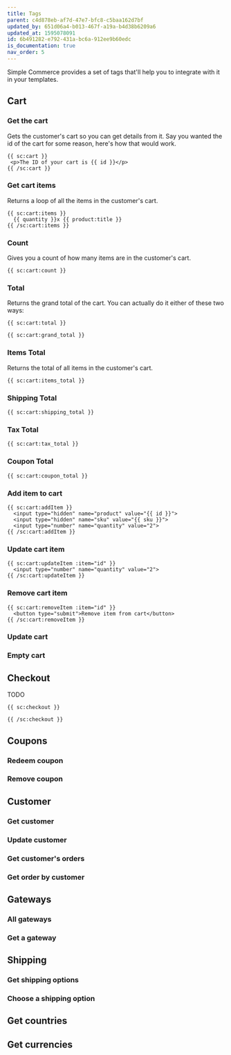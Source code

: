 ```yaml
---
title: Tags
parent: c4d878eb-af7d-47e7-bfc8-c5baa162d7bf
updated_by: 651d06a4-b013-467f-a19a-b4d38b6209a6
updated_at: 1595078091
id: 6b491282-e792-431a-bc6a-912ee9b60edc
is_documentation: true
nav_order: 5
---
```

Simple Commerce provides a set of tags that'll help you to integrate with it in your templates.

## Cart

### Get the cart

Gets the customer's cart so you can get details from it. Say you wanted the id of the cart for some reason, here's how that would work.

```
{{ sc:cart }}
 <p>The ID of your cart is {{ id }}</p>
{{ /sc:cart }}
```

### Get cart items

Returns a loop of all the items in the customer's cart.

```
{{ sc:cart:items }}
  {{ quantity }}x {{ product:title }}
{{ /sc:cart:items }}
```

### Count

Gives you a count of how many items are in the customer's cart.

```
{{ sc:cart:count }}
```

### Total

Returns the grand total of the cart. You can actually do it either of these two ways:

```
{{ sc:cart:total }}
```

```
{{ sc:cart:grand_total }}
```

### Items Total

Returns the total of all items in the customer's cart.

```
{{ sc:cart:items_total }}
```

### Shipping Total

```
{{ sc:cart:shipping_total }}
```


### Tax Total

```
{{ sc:cart:tax_total }}
```

### Coupon Total

```
{{ sc:cart:coupon_total }}
```

### Add item to cart

```
{{ sc:cart:addItem }}
  <input type="hidden" name="product" value="{{ id }}">
  <input type="hidden" name="sku" value="{{ sku }}">
  <input type="number" name="quantity" value="2">
{{ /sc:cart:addItem }}
```

### Update cart item

```
{{ sc:cart:updateItem :item="id" }}
  <input type="number" name="quantity" value="2">
{{ /sc:cart:updateItem }}
```

### Remove cart item

```
{{ sc:cart:removeItem :item="id" }}
  <button type="submit">Remove item from cart</button>
{{ /sc:cart:removeItem }}
```

### Update cart

### Empty cart

## Checkout

TODO

```
{{ sc:checkout }}

{{ /sc:checkout }}
```

## Coupons

### Redeem coupon

### Remove coupon

## Customer

### Get customer


### Update customer

### Get customer's orders

### Get order by customer

## Gateways

### All gateways

### Get a gateway

## Shipping

### Get shipping options

### Choose a shipping option

## Get countries

## Get currencies